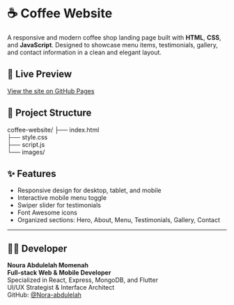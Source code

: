# ☕ Coffee Website

A responsive and modern coffee shop landing page built with **HTML**, **CSS**, and **JavaScript**. Designed to showcase menu items, testimonials, gallery, and contact information in a clean and elegant layout.

## 🔗 Live Preview

[View the site on GitHub Pages](https://nora-abdulelah.github.io/coffee-website/)


## 📁 Project Structure
coffee-website/
├── index.html          
├── style.css           
├── script.js           
└── images/   

## ✨ Features

- Responsive design for desktop, tablet, and mobile
- Interactive mobile menu toggle
- Swiper slider for testimonials
- Font Awesome icons
- Organized sections: Hero, About, Menu, Testimonials, Gallery, Contact


---

## 👩‍💻 Developer

**Noura Abdulelah Momenah**  
**Full-stack Web & Mobile Developer**  
Specialized in React, Express, MongoDB, and Flutter  
UI/UX Strategist & Interface Architect  
GitHub: [@Nora-abdulelah](https://github.com/Nora-Abdulelah)

